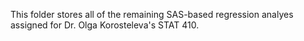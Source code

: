This folder stores all of the remaining SAS-based regression analyes assigned for Dr. Olga Korosteleva's STAT 410.
